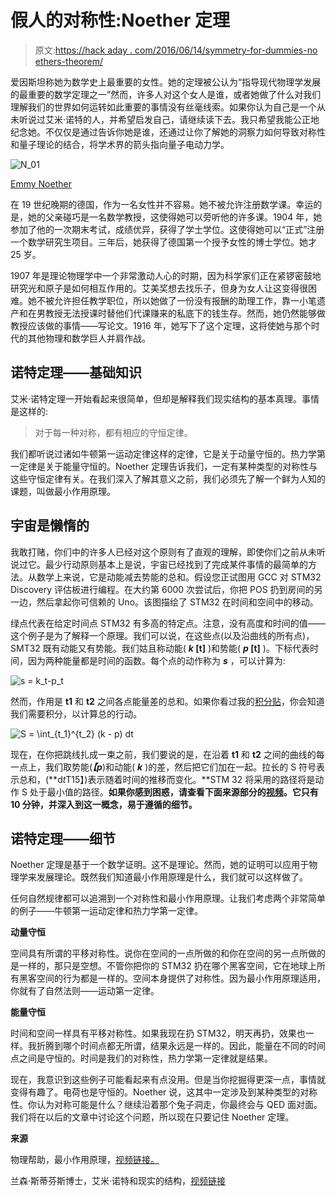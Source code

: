 # 假人的对称性:Noether 定理

> 原文:[https://hack aday . com/2016/06/14/symmetry-for-dummies-no ethers-theorem/](https://hackaday.com/2016/06/14/symmetry-for-dummies-noethers-theorem/)

爱因斯坦称她为数学史上最重要的女性。她的定理被公认为“指导现代物理学发展的最重要的数学定理之一”然而，许多人对这个女人是谁，或者她做了什么对我们理解我们的世界如何运转如此重要的事情没有丝毫线索。如果你认为自己是一个从未听说过艾米·诺特的人，并希望启发自己，请继续读下去。我只希望我能公正地纪念她。不仅仅是通过告诉你她是谁，还通过让你了解她的洞察力如何导致对称性和量子理论的结合，将学术界的箭头指向量子电动力学。

![N_01](../Images/2b7b54100a6c5c8a47f92b18fa570411.png)

[Emmy Noether](https://en.wikipedia.org/wiki/Emmy_Noether)

在 19 世纪晚期的德国，作为一名女性并不容易。她不被允许注册数学课。幸运的是，她的父亲碰巧是一名数学教授，这使得她可以旁听他的许多课。1904 年，她参加了他的一次期末考试，成绩优异，获得了学士学位。这使得她可以“正式”注册一个数学研究生项目。三年后，她获得了德国第一个授予女性的博士学位。她才 25 岁。

1907 年是理论物理学中一个非常激动人心的时期，因为科学家们正在紧锣密鼓地研究光和原子是如何相互作用的。艾美奖想去找乐子，但身为女人让这变得很困难。她不被允许担任教学职位，所以她做了一份没有报酬的助理工作，靠一小笔遗产和在男教授无法授课时替他们代课赚来的私底下的钱生存。然而，她仍然能够做教授应该做的事情——写论文。1916 年，她写下了这个定理，这将使她与那个时代的其他物理和数学巨人并肩作战。

## 诺特定理——基础知识

艾米·诺特定理一开始看起来很简单，但却是解释我们现实结构的基本真理。事情是这样的:

> 对于每一种对称，都有相应的守恒定律。

我们都听说过诸如牛顿第一运动定律这样的定律，它是关于动量守恒的。热力学第一定律是关于能量守恒的。Noether 定理告诉我们，一定有某种类型的对称性与这些守恒定律有关。在我们深入了解其意义之前，我们必须先了解一个鲜为人知的课题，叫做最小作用原理。

## 宇宙是懒惰的

我敢打赌，你们中的许多人已经对这个原则有了直观的理解，即使你们之前从未听说过它。最少行动原则基本上是说，宇宙已经找到了完成某件事情的最简单的方法。从数学上来说，它是动能减去势能的总和。假设您正试图用 GCC 对 STM32 Discovery 评估板进行编程。在大约第 6000 次尝试后，你把 POS 扔到房间的另一边，然后拿起你可信赖的 Uno。该图描绘了 STM32 在时间和空间中的移动。

绿点代表在给定时间点 STM32 有多高的特定点。注意，没有高度和时间的值——这个例子是为了解释一个原理。我们可以说，在这些点(以及沿曲线的所有点)，SMT32 既有动能又有势能。我们姑且称动能( ***k* [t]** )和势能( ***p* [t]** )。下标代表时间，因为两种能量都是时间的函数。每个点的动作称为 ***s*** ，可以计算为:

![s = k_t-p_t ](../Images/ac0cc5e146f3c6306d73f1b6732dd335.png)

然而，作用是 **t1** 和 **t2** 之间各点能量差的总和。如果你看过我的[积分贴](http://hackaday.com/2016/01/07/how-to-find-a-lost-drone-with-the-integral/)，你会知道我们需要积分，以计算总的行动。

![S = \int_{t_1}^{t_2} (k - p) dt ](../Images/62188e0049d71201ac3ca73b59ac4a5a.png)

现在，在你把跳线扎成一束之前，我们要说的是，在沿着 **t1** 和 **t2** 之间的曲线的每一点上，我们取势能(***【p***)和动能( ***k*** )的差，然后把它们加在一起。拉长的 S 符号表示总和，(**d*t*T15】)表示随着时间的推移而变化。**STM 32 将采用的路径将是动作 S 处于最小值的路径。**如果你感到困惑，请查看下面来源部分的[视频](https://www.youtube.com/watch?v=xz7jLnWcxMs)。它只有 10 分钟，并深入到这一概念，易于遵循的细节。**

## 诺特定理——细节

Noether 定理是基于一个数学证明。这不是理论。然而，她的证明可以应用于物理学来发展理论。既然我们知道最小作用原理是什么，我们就可以这样做了。

任何自然规律都可以追溯到一个对称性和最小作用原理。让我们考虑两个非常简单的例子——牛顿第一运动定律和热力学第一定律。

**动量守恒**

空间具有所谓的平移对称性。说你在空间的一点所做的和你在空间的另一点所做的是一样的，那只是空想。不管你把你的 STM32 扔在哪个黑客空间，它在地球上所有黑客空间的行为都是一样的。空间本身提供了对称性。因为最小作用原理适用，你就有了自然法则——运动第一定律。

**能量守恒**

时间和空间一样具有平移对称性。如果我现在扔 STM32，明天再扔，效果也一样。我折腾到哪个时间点都无所谓，结果永远是一样的。因此，能量在不同的时间点之间是守恒的。时间是我们的对称性，热力学第一定律就是结果。

现在，我意识到这些例子可能看起来有点没用。但是当你挖掘得更深一点，事情就变得有趣了。电荷也是守恒的。Noether 说，这其中一定涉及到某种类型的对称性。你认为对称可能是什么？继续沿着那个兔子洞走，你最终会与 QED 面对面。我们将在以后的文章中讨论这个问题，所以现在只要记住 Noether 定理。

**来源**

物理帮助，最小作用原理，[视频链接。](https://www.youtube.com/watch?v=xz7jLnWcxMs)

兰森·斯蒂芬斯博士，艾米·诺特和现实的结构，[视频链接](https://www.youtube.com/watch?v=1_MpQG2xXVo)
